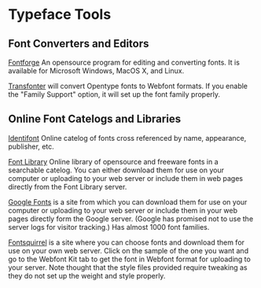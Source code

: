 # Typeface Tools

## Font Converters and Editors

[Fontforge](https://fontforge.github.io/en-US/)
An opensource program for editing and converting fonts. It is
available for Microsoft Windows, MacOS X, and Linux.

[Transfonter](https://transfonter.org/) will convert Opentype fonts to
Webfont formats. If you enable the "Family Support" option, it will
set up the font family properly.

## Online Font Catelogs and Libraries

[Identifont](http://www.identifont.com/) Online catelog of fonts
cross referenced by name, appearance, publisher, etc.

[Font Library](https://fontlibrary.org/)
Online library of opensource and freeware fonts in a searchable catelog.
You can either download them for use on your computer or uploading
to your web server or include them in web pages directly
from the Font Library server.

[Google Fonts](https://fonts.google.com/) is a site from which you can
download them for use on your computer or uploading to your web server or
include them in your web pages directly form the Google server. (Google
has promised not to use the server logs for visitor tracking.)
Has almost 1000 font families.

[Fontsquirrel](https://www.fontsquirrel.com/) is a site where 
you can choose fonts and download them for use on your own web server.
Click on the sample of the one you want and go to the Webfont Kit tab
to get the font in Webfont format for uploading to your server. Note
thought that the style files provided require tweaking as they do not
set up the weight and style properly.


